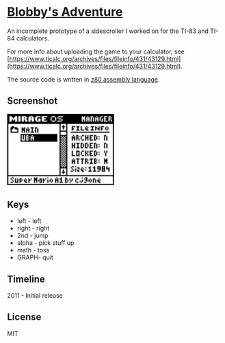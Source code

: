 # [Blobby's Adventure](https://www.ticalc.org/archives/files/fileinfo/431/43129.html)
An incomplete prototype of a sidescroller I worked on for the TI-83 and TI-84 calculators.

For more info about uploading the game to your calculator, see [https://www.ticalc.org/archives/files/fileinfo/431/43129.html](https://www.ticalc.org/archives/files/fileinfo/431/43129.html).

The source code is written in [z80 assembly language](https://tutorials.eeems.ca/ASMin28Days/lesson/toc.html).

## Screenshot
<img src="/screenshot.gif" width="250">

## Keys
* left - left
* right - right
* 2nd - jump
* alpha - pick stuff up
* math - toss
* GRAPH- quit

## Timeline
2011 - Initial release

## License
MIT
